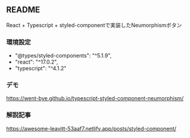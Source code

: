 ## README
React + Typescript + styled-componentで実装したNeumorphismボタン

### 環境設定
- "@types/styled-components": "^5.1.9",
- "react": "^17.0.2",
- "typescript": "^4.1.2"

### デモ
https://went-bye.github.io/typescript-styled-component-neumorphism/

### 解説記事
https://awesome-leavitt-53aaf7.netlify.app/posts/styled-component/
